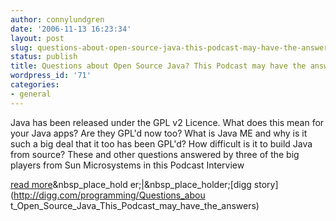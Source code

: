 ```yaml
---
author: connylundgren
date: '2006-11-13 16:23:34'
layout: post
slug: questions-about-open-source-java-this-podcast-may-have-the-answers
status: publish
title: Questions about Open Source Java? This Podcast may have the answers!
wordpress_id: '71'
categories:
- general
---
```


Java has been released under the GPL v2 Licence. What does this mean for your
Java apps? Are they GPL'd now too? What is Java ME and why is it such a big
deal that it too has been GPL'd? How difficult is it to build Java from
source? These and other questions answered by three of the big players from
Sun Microsystems in this Podcast Interview

  
[read more](http://www.javaposse.com/index.php?post_id=151153)&nbsp_place_hold
er;|&nbsp_place_holder;[digg story](http://digg.com/programming/Questions_abou
t_Open_Source_Java_This_Podcast_may_have_the_answers)

